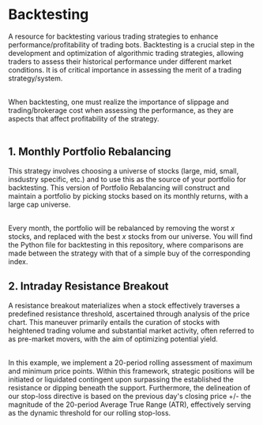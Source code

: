# Backtesting
A resource for backtesting various trading strategies to enhance performance/profitability of trading bots. Backtesting is a crucial step in the development and optimization of algorithmic trading strategies, allowing traders to assess their historical performance under different market conditions. It is of critical importance in assessing the merit of a trading strategy/system. <br /><br />

When backtesting, one must realize the importance of slippage and trading/brokerage cost when assessing the performance, as they are aspects that affect profitability of the strategy. <br /><br />

## 1. Monthly Portfolio Rebalancing
This strategy involves choosing a universe of stocks (large, mid, small, insdustry specific, etc.) and to use this as the source of your portfolio for backtesting. This version of Portfolio Rebalancing will construct and maintain a portfolio by picking stocks based on its monthly returns, with a large cap universe. <br /><br />

Every month, the portfolio will be rebalanced by removing the worst $x$ stocks, and replaced with the best $x$ stocks from our universe. You will find the Python file for backtesting in this repository, where comparisons are made between the strategy with that of a simple buy of the corresponding index.

## 2. Intraday Resistance Breakout
A resistance breakout materializes when a stock effectively traverses a predefined resistance threshold, ascertained through analysis of the price chart. This maneuver primarily entails the curation of stocks with heightened trading volume and substantial market activity, often referred to as pre-market movers, with the aim of optimizing potential yield.<br /><br />

In this example, we implement a 20-period rolling assessment of maximum and minimum price points. Within this framework, strategic positions will be initiated or liquidated contingent upon surpassing the established the resistance or dipping beneath the support. Furthermore, the delineation of our stop-loss directive is based on the previous day's closing price +/- the magnitude of the 20-period Average True Range (ATR), effectively serving as the dynamic threshold for our rolling stop-loss.
